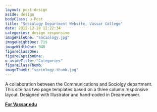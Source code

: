 ```yaml
---
layout: post-design
aside: design
bodyClass: u-Post
title: "Sociology Department Website, Vassar College"
date: 2012-12-28 12:22:34
categories: design responsive
imageFileOne: "sociology.jpg"
imageHeightOne: 719
imageWidthOne: 940
figureClassOne:
figureCaptionOne:
u-asideTitle: "Categories"
figureClassThumb:
imageThumb: "sociology-thumb.jpg"
---
```


A collaboration between the Communications and Sociolgy department. This site has two page templates based on a three column responsive layout. Designed with Illustrator and hand-coded in Dreamweaver.

[<b class="u-pageLink--external">For Vassar.edu</b>](http://sociology.vassar.edu "For Vassar.edu")
